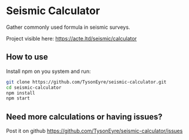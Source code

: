 # Seismic Calculator

Gather commonly used formula in seismic surveys.

Project visible here: https://acte.ltd/seismic/calculator

## How to use

Install npm on you system and run:

```sh
git clone https://github.com/TysonEyre/seismic-calculator.git
cd seismic-calculator
npm install
npm start
```

## Need more calculations or having issues?

Post it on github https://github.com/TysonEyre/seismic-calculator/issues
